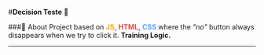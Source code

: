 #**Decision Teste** 🎈

###🧧 About
Project based on **<span style="color:orange;">JS</span>**, **<span style="color:#D9534F;">HTML</span>**, **<span style="color:#5F9FFF;">CSS</span>** where the *"no"* button always disappears when we try to click it.
**Training Logic.**

***

